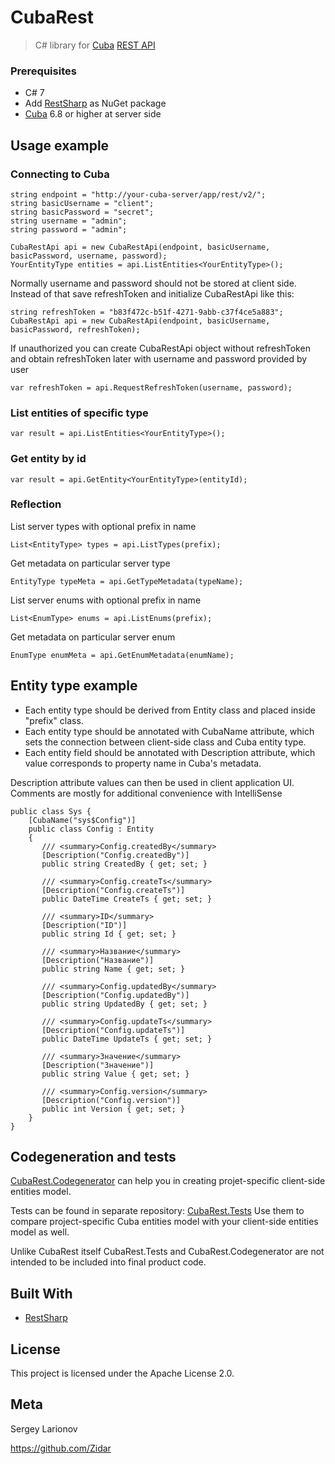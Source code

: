 ﻿# CubaRest 

> C# library for [Cuba](https://www.cuba-platform.com/) [REST API](http://files.cuba-platform.com/swagger/6.8/)

### Prerequisites
* C# 7
* Add [RestSharp](https://github.com/restsharp/RestSharp) as NuGet package
* [Cuba](https://www.cuba-platform.com/) 6.8 or higher at server side

## Usage example

### Connecting to Cuba
```
string endpoint = "http://your-cuba-server/app/rest/v2/";
string basicUsername = "client";
string basicPassword = "secret";
string username = "admin";
string password = "admin";

CubaRestApi api = new CubaRestApi(endpoint, basicUsername, basicPassword, username, password);
YourEntityType entities = api.ListEntities<YourEntityType>();
```
Normally username and password should not be stored at client side.
Instead of that save refreshToken and initialize CubaRestApi like this:
```
string refreshToken = "b83f472c-b51f-4271-9abb-c37f4ce5a883";
CubaRestApi api = new CubaRestApi(endpoint, basicUsername, basicPassword, refreshToken);
```
If unauthorized you can create CubaRestApi object without refreshToken and obtain refreshToken later with username and password provided by user
```
var refreshToken = api.RequestRefreshToken(username, password);
```

### List entities of specific type
```
var result = api.ListEntities<YourEntityType>();
```

### Get entity by id
```
var result = api.GetEntity<YourEntityType>(entityId);
```

### Reflection
List server types with optional prefix in name
```
List<EntityType> types = api.ListTypes(prefix);
```
Get metadata on particular server type
```
EntityType typeMeta = api.GetTypeMetadata(typeName);
```
List server enums with optional prefix in name
```
List<EnumType> enums = api.ListEnums(prefix);
```
Get metadata on particular server enum
```
EnumType enumMeta = api.GetEnumMetadata(enumName);
```


## Entity type example
* Each entity type should be derived from Entity class and placed inside "prefix" class.
* Each entity type should be annotated with CubaName attribute, which sets the connection between client-side class and Cuba entity type.
* Each entity field should be annotated with Description attribute, which value corresponds to property name in Cuba's metadata.

Description attribute values can then be used in client application UI.
Comments are mostly for additional convenience with IntelliSense
```
public class Sys {
	[CubaName("sys$Config")]
	public class Config : Entity
	{
	   /// <summary>Config.createdBy</summary>
	   [Description("Config.createdBy")]
	   public string CreatedBy { get; set; }

	   /// <summary>Config.createTs</summary>
	   [Description("Config.createTs")]
	   public DateTime CreateTs { get; set; }

	   /// <summary>ID</summary>
	   [Description("ID")]
	   public string Id { get; set; }

	   /// <summary>Название</summary>
	   [Description("Название")]
	   public string Name { get; set; }

	   /// <summary>Config.updatedBy</summary>
	   [Description("Config.updatedBy")]
	   public string UpdatedBy { get; set; }

	   /// <summary>Config.updateTs</summary>
	   [Description("Config.updateTs")]
	   public DateTime UpdateTs { get; set; }

	   /// <summary>Значение</summary>
	   [Description("Значение")]
	   public string Value { get; set; }

	   /// <summary>Config.version</summary>
	   [Description("Config.version")]
	   public int Version { get; set; }
	}
}
```

## Codegeneration and tests
[CubaRest.Codegenerator](https://github.com/beas-team/CubaRest.Codegenerator) can help you in creating projet-specific client-side entities model.

Tests can be found in separate repository: [CubaRest.Tests](https://github.com/beas-team/CubaRest.Tests)
Use them to compare project-specific Cuba entities model with your client-side entities model as well.

Unlike CubaRest itself CubaRest.Tests and CubaRest.Codegenerator are not intended to be included into final product code.

## Built With
* [RestSharp](https://github.com/restsharp/RestSharp)

## License

This project is licensed under the Apache License 2.0.

## Meta

Sergey Larionov

https://github.com/Zidar
